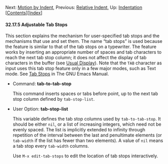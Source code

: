 <!-- This is the GNU Emacs Lisp Reference Manual
corresponding to Emacs version 27.2.

Copyright (C) 1990-1996, 1998-2021 Free Software Foundation,
Inc.

Permission is granted to copy, distribute and/or modify this document
under the terms of the GNU Free Documentation License, Version 1.3 or
any later version published by the Free Software Foundation; with the
Invariant Sections being "GNU General Public License," with the
Front-Cover Texts being "A GNU Manual," and with the Back-Cover
Texts as in (a) below.  A copy of the license is included in the
section entitled "GNU Free Documentation License."

(a) The FSF's Back-Cover Text is: "You have the freedom to copy and
modify this GNU manual.  Buying copies from the FSF supports it in
developing GNU and promoting software freedom." -->

<!-- Created by GNU Texinfo 6.7, http://www.gnu.org/software/texinfo/ -->

Next: [Motion by Indent](Motion-by-Indent.html), Previous: [Relative Indent](Relative-Indent.html), Up: [Indentation](Indentation.html)   \[[Contents](index.html#SEC_Contents "Table of contents")]\[[Index](Index.html "Index")]

#### 32.17.5 Adjustable Tab Stops

This section explains the mechanism for user-specified tab stops and the mechanisms that use and set them. The name “tab stops” is used because the feature is similar to that of the tab stops on a typewriter. The feature works by inserting an appropriate number of spaces and tab characters to reach the next tab stop column; it does not affect the display of tab characters in the buffer (see [Usual Display](Usual-Display.html)). Note that the `TAB` character as input uses this tab stop feature only in a few major modes, such as Text mode. See [Tab Stops](https://www.gnu.org/software/emacs/manual/html_node/emacs/Tab-Stops.html#Tab-Stops) in The GNU Emacs Manual.

*   Command: **tab-to-tab-stop**

    This command inserts spaces or tabs before point, up to the next tab stop column defined by `tab-stop-list`.

<!---->

*   User Option: **tab-stop-list**

    This variable defines the tab stop columns used by `tab-to-tab-stop`. It should be either `nil`, or a list of increasing integers, which need not be evenly spaced. The list is implicitly extended to infinity through repetition of the interval between the last and penultimate elements (or `tab-width` if the list has fewer than two elements). A value of `nil` means a tab stop every `tab-width` columns.

    Use `M-x edit-tab-stops` to edit the location of tab stops interactively.
